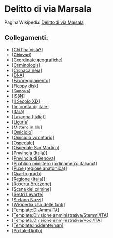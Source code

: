 # Delitto di via Marsala

Pagina Wikipedia: [Delitto di via Marsala](https://it.wikipedia.org/wiki/Delitto_di_via_Marsala)

## Collegamenti:
- [[Chi l'ha visto?]](https://it.wikipedia.org/wiki/Chi_l%27ha_visto%3F)
- [[Chiavari]](https://it.wikipedia.org/wiki/Chiavari)
- [[Coordinate geografiche]](https://it.wikipedia.org/wiki/Coordinate_geografiche)
- [[Criminologia]](https://it.wikipedia.org/wiki/Criminologia)
- [[Cronaca nera]](https://it.wikipedia.org/wiki/Cronaca_(giornalismo))
- [[DNA]](https://it.wikipedia.org/wiki/DNA)
- [[Favoreggiamento]](https://it.wikipedia.org/wiki/Favoreggiamento_personale)
- [[Floppy disk]](https://it.wikipedia.org/wiki/Floppy_disk)
- [[Genova]](https://it.wikipedia.org/wiki/Genova)
- [[ISBN]](https://it.wikipedia.org/wiki/ISBN)
- [[Il Secolo XIX]](https://it.wikipedia.org/wiki/Il_Secolo_XIX)
- [[Impronta digitale]](https://it.wikipedia.org/wiki/Impronta_digitale)
- [[Italia]](https://it.wikipedia.org/wiki/Italia)
- [[Lavagna (Italia)]](https://it.wikipedia.org/wiki/Lavagna_(Italia))
- [[Liguria]](https://it.wikipedia.org/wiki/Liguria)
- [[Mistero in blu]](https://it.wikipedia.org/wiki/Blu_notte_-_Misteri_italiani)
- [[Omicidio]](https://it.wikipedia.org/wiki/Omicidio)
- [[Omicidio volontario]](https://it.wikipedia.org/wiki/Omicidio_doloso)
- [[Ospedale]](https://it.wikipedia.org/wiki/Ospedale)
- [[Ospedale San Martino]](https://it.wikipedia.org/wiki/Ospedale_San_Martino)
- [[Provincia (Italia)]](https://it.wikipedia.org/wiki/Provincia_(Italia))
- [[Provincia di Genova]](https://it.wikipedia.org/wiki/Provincia_di_Genova)
- [[Pubblico ministero (ordinamento italiano)]](https://it.wikipedia.org/wiki/Pubblico_ministero_(ordinamento_italiano))
- [[Pube (regione anatomica)]](https://it.wikipedia.org/wiki/Pube_(regione_anatomica))
- [[Quarto grado]](https://it.wikipedia.org/wiki/Quarto_grado)
- [[Regione (Italia)]](https://it.wikipedia.org/wiki/Regione_(Italia))
- [[Roberta Bruzzone]](https://it.wikipedia.org/wiki/Roberta_Bruzzone)
- [[Scena del crimine]](https://it.wikipedia.org/wiki/Scena_del_crimine)
- [[Sestri Levante]](https://it.wikipedia.org/wiki/Sestri_Levante)
- [[Stefano Nazzi]](https://it.wikipedia.org/wiki/Stefano_Nazzi)
- [[Wikipedia:Uso delle fonti]](https://it.wikipedia.org/wiki/Wikipedia:Uso_delle_fonti)
- [[Template:DivAmm/ITA]](https://it.wikipedia.org/wiki/Template:DivAmm/ITA)
- [[Template:Divisione amministrativa/Stemmi/ITA]](https://it.wikipedia.org/wiki/Template:Divisione_amministrativa/Stemmi/ITA)
- [[Template:Divisione amministrativa/Voci/ITA]](https://it.wikipedia.org/wiki/Template:Divisione_amministrativa/Voci/ITA)
- [[Template:Incidente/man]](https://it.wikipedia.org/wiki/Template:Incidente/man)
- [[Portale:Diritto]](https://it.wikipedia.org/wiki/Portale:Diritto)
